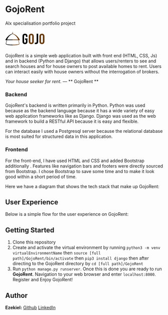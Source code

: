 # GojoRent
Alx specialisation portfolio project

![GojoRent logo](/static/img/gojo.png)

GojoRent is a simple web application built with front end (HTML, CSS, Js) and in backend (Python and Django) that allows users/renters to see and search houses and for house owners to post available homes to rent. Users can interact easily with house owners without the interrogation of brokers.

*Your house seeker for rent.*
― ** GojoRent **


### Backend

GojoRent's backend is written primarily in Python. Python was used because as the backend language because it has a wide variety of easy web application frameworks like as Django. Django was used as the web framework to build a RESTful API because it is easy and flexible. 

For the database I used a Postgresql server because the relational database is most suited for structured data in this application.

### Frontend

For the front-end, I have used HTML and CSS and added Bootstrap additionally . Features like navigation bars and footers were directly sourced from Bootstrap. I chose Bootstrap to save some time and to make it look good within a short period of time.

Here we have a diagram that shows the tech stack that make up GojoRent:


## User Experience

Below is a simple flow for the user experience on GojoRent:


## Getting Started

1. Clone this repository
2. Create and activate the virtual environment by running 
`python3 -m venv virtualEnvironmentName` then `source [full path]/GojoRent/bin/activate` then `pip3 install django` then after directing to the GojoRent directory by `cd [full path]/GojoRent`
3. Run `python manage.py runserver`. Once this is done you are ready to run **GojoRent**. Navigation to your web browser and enter `localhost:8000`. Register and Enjoy GojoRent!

## Author

**Ezekiel:** [Github](https://github.com/ezekielmisgae/)
[LinkedIn](https://www.linkedin.com/in/ezekielmisgae)

